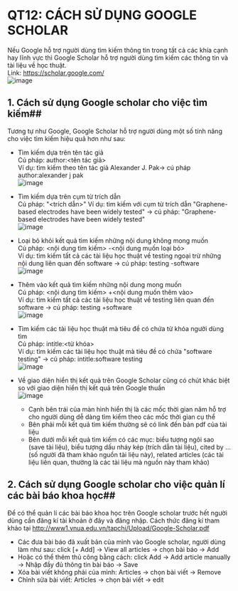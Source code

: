 
QT12: CÁCH SỬ DỤNG GOOGLE SCHOLAR
=======
Nếu Google hỗ trợ người dùng tìm kiếm thông tin trong tất cả các khía cạnh hay lĩnh vực thì Google Scholar hỗ trợ người dùng tìm kiếm các thông tin và tài liệu về học thuật.  
Link: https://scholar.google.com/  
![image](https://user-images.githubusercontent.com/32384308/111732688-a5a6fe00-88a8-11eb-99cc-e364913f0b59.png)

## 1. Cách sử dụng Google scholar cho việc tìm kiếm##  
Tương tự như Google, Google Scholar hỗ  trợ người dùng một số tính năng cho việc tìm kiếm hiệu quả hơn như sau:
- Tìm kiếm dựa trên tên tác giả  
Cú pháp: author:<tên tác giả>  
Ví dụ: tìm kiếm theo tên tác giả Alexander J. Pak-> cú pháp author:alexander j pak  
![image](https://user-images.githubusercontent.com/32384308/111733038-89579100-88a9-11eb-866a-f412fa018a69.png)

- Tìm kiếm dựa trên cụm từ trích dẫn  
Cú pháp: "<trích dẫn>"
Ví dụ: tìm kiếm với cụm từ trích dẫn "Graphene-based electrodes have been widely tested" -> cú pháp: "Graphene-based electrodes have been widely tested"  
![image](https://user-images.githubusercontent.com/32384308/111762043-20850e80-88d3-11eb-9304-ccdd58d2aa26.png)

- Loại bỏ khỏi kết quả tìm kiếm những nội dung không mong muốn  
Cú pháp: <nội dung tìm kiếm> -<nội dung muốn loại bỏ>  
Ví dụ: tìm kiếm tất cả các tài liệu học thuật về testing ngoại trừ những nội dung liên quan đến software -> cú pháp: testing -software  
![image](https://user-images.githubusercontent.com/32384308/111762575-bc167f00-88d3-11eb-9fa0-2ed17125d5bb.png)

- Thêm vào kết quả tìm kiếm những nội dung mong muốn  
Cú pháp: <nội dung tìm kiếm> +<nội dung muốn thêm vào>  
Ví dụ: tìm kiếm tất cả các tài liệu học thuật về testing liên quan đến software -> cú pháp: testing +software  
![image](https://user-images.githubusercontent.com/32384308/111763332-98a00400-88d4-11eb-8c50-ec3c36dec487.png)

- Tìm kiếm các tài liệu học thuật mà tiêu đề có chứa từ khóa người dùng tìm  
Cú pháp: intitle:<từ khóa>  
Ví dụ: tìm kiếm các tài liệu học thuật mà tiêu đề có chứa "software testing" -> cú pháp: intitle:software testing  
![image](https://user-images.githubusercontent.com/32384308/111800652-c1d58a00-88fe-11eb-9321-d1e8c74dd728.png)

- Về giao diện hiển thị kết quả trên Google Scholar cũng có chút khác biệt so với giao diện hiển thị kết quả trên Google thuần  
![image](https://user-images.githubusercontent.com/32384308/111803706-e1ba7d00-8901-11eb-9656-e8aa94bfc3a1.png)

  - Cạnh bên trái của màn hình hiển thị là các mốc thời gian năm hỗ trợ cho người dùng dễ dàng tìm kiếm theo các mốc thời gian cụ thể  
  - Bên phải mỗi kết quả tìm kiếm thường sẽ có link đến bản pdf của tài liệu  
  - Bên dưới mỗi kết quả tìm kiếm có các mục: biểu tượng ngôi sao (save tài liệu), biểu tượng dấu nháy kép (trích dẫn tài liệu), cited by ... (số người đã tham khảo nguồn tài liệu này), related articles (các tài liệu liên quan, thường là các tài liệu mà nguồn này tham khảo)  
## 2. Cách sử dụng Google scholar cho việc quản lí các bài báo khoa học##  
Để có thể quản lí các bài báo khoa học trên Google scholar trước hết người dùng cần đăng kí tài khoản ở đây và đăng nhập.
Cách thức đăng kí tham khảo tại http://www1.vnua.edu.vn/tapchi/Upload/Google-Scholar.pdf  
- Các đưa bài báo đã xuất bản của mình vào Google scholar, người dùng làm như sau: click [+ Add] -> View all articles -> chọn bài báo -> Add  
- Hoặc có thể thêm thủ công bằng cách: click Add -> Add article manually -> Nhập đầy đủ thông tin bài báo -> Save  
- Xóa bài viết không phải của mình: Articles -> chọn bài viết -> Remove  
- Chỉnh sửa bài viết: Articles -> chọn bài viết -> edit  
